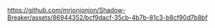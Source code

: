 

https://github.com/mrjonjonjon/Shadow-Breaker/assets/86944352/bcf9dacf-35cb-4b7b-81c3-b8cf90d7b8bf

